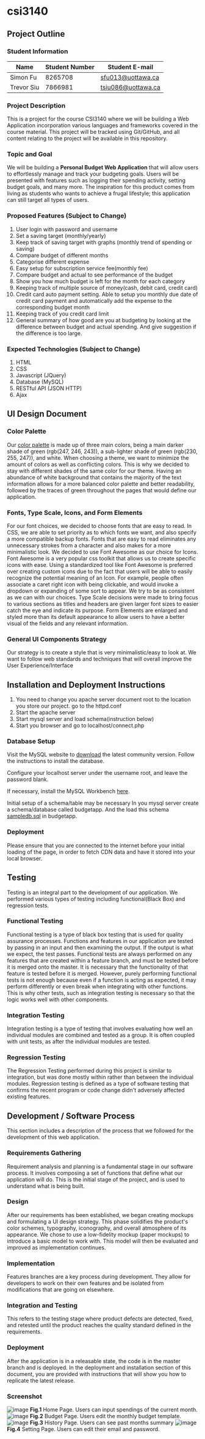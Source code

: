 # csi3140

## Project Outline

### Student Information

| Name       | Student Number | Student E-mail    |
|------------|----------------|-------------------|
| Simon Fu   | 8265708        | sfu013@uottawa.ca |
| Trevor Siu | 7866981        | tsiu086@uottawa.ca|


### Project Description
This is a project for the course CSI3140 where we will be building a Web Application incorporation various languages and frameworks covered in the course material. This project will be tracked using Git/GitHub, and all content relating to the project will be available in this repository.

### Topic and Goal
We will be building a **Personal Budget Web Application** that will allow users to effortlessly manage and track your budgeting goals. Users will be presented with features such as logging their spending activity, setting budget goals, and many more. The inspiration for this product comes from living as students who wants to achieve a frugal lifestyle; this application can still target all types of users.

### Proposed Features (Subject to Change)
1. User login with password and username
2. Set a saving target (monthly/yearly)
3. Keep track of saving target with graphs (monthly trend of spending or saving)
4. Compare budget of different months
5. Categorise different expense
6. Easy setup for subscription service fee(monthly fee)
7. Compare budget and actual to see performance of the  budget
8. Show you how much budget is left for the month for each category
9. Keeping track of multiple source of money(cash, debit card, credit card)
10. Credit card auto payment setting. Able to setup you monthly due date of credit card payment and automatically add the expense to the corresponding budget month
11. Keeping track of you credit card limit
12. General summary of how good are you at budgeting by looking at the difference between budget and actual spending. And give suggestion if the difference is too large.

### Expected Technologies (Subject to Change)
1. HTML
2. CSS
3. Javascript (JQuery)
4. Database (MySQL)
5. RESTful API (JSON HTTP)
6. Ajax

## UI Design Document

### Color Palette
Our [color palette](css/style.css) is made up of three main colors, being a main darker shade of green (rgb(247, 246, 243)), a sub-lighter shade of green (rgb(230, 255, 247)), and white. When choosing a theme, we want to minimize the amount of colors as well as conflicting colors. This is why we decided to stay with different shades of the same color for our theme. Having an abundance of white background that contains the majority of the text information allows for a more balanced color palette and better readability, followed by the traces of green throughout the pages that would define our application.

### Fonts, Type Scale, Icons, and Form Elements
For our font choices, we decided to choose fonts that are easy to read. In CSS, we are able to set priority as to which fonts we want, and also specify a more compatible backup fonts. Fonts that are easy to read eliminates any unnecessary strokes from a character and also makes for a more minimalistic look.
We decided to use Font Awesome as our choice for Icons. Font Awesome is a very popular css toolkit that allows us to create specific icons with ease. Using a standardized tool like Font Awesome is preferred over creating custom icons due to the fact that users will be able to easily recognize the potential meaning of an Icon. For example, people often associate a caret right icon with being clickable, and would invoke a dropdown or expanding of some sort to appear. We try to be as consistent as we can with our choices.
Type Scale decisions were made to bring focus to various sections as titles and headers are given larger font sizes to easier catch the eye and indicate its purpose.
Form Elements are enlarged and styled more than its default appearance to allow users to have a better visual of the fields and any relevant information.

### General UI Components Strategy
Our strategy is to create a style that is very minimalistic/easy to look at. We want to follow web standards and techniques that will overall improve the User Experience/Interface

## Installation and Deployment Instructions
1. You need to change you apache server document root to the location you store our project.
   go to the httpd.conf
2. Start the apache server
3. Start mysql server and load schema(instruction below)
4. Start you browser and go to localhost/connect.php
### Database Setup
Visit the MySQL website to [download](https://dev.mysql.com/downloads/mysql/) the latest community version. Follow the instructions to install the database.

Configure your localhost server under the username root, and leave the password blank.

If necessary, install the MySQL Workbench [here](https://dev.mysql.com/downloads/workbench/).

Initial setup of a schema/table may be necessary
In you mysql server create a schema/database called budgetapp.
And the load this schema [sampledb.sql](sampledb.sql) in budgetapp.
### Deployment
Please ensure that you are connected to the internet before your initial loading of the page, in order to fetch CDN data and have it stored into your local browser.

## Testing
Testing is an integral part to the development of our application. We performed various types of testing including functional(Black Box) and regression tests. 

### Functional Testing
Functional testing is a type of black box testing that is used for quality assurance processes. Functions and features in our application are tested by passing in an input and then examining the output. If the output is what we expect, the test passes. Functional tests are always performed on any features that are created within a feature branch, and must be tested before it is merged onto the master. It is necessary that the functionality of that feature is tested before it is merged. However, purely performing functional tests is not enough because even if a function is acting as expected, it may perform differently or even break when integrating with other functions. This is why other tests, such as integration testing is necessary so that the logic works well with other components.

### Integration Testing
Integration testing is a type of testing that involves evaluating how well an individual modules are combined and tested as a group. It is often coupled with unit tests, as after the individual modules are tested.

### Regression Testing
The Regression Testing performed during this project is similar to integration, but was done mostly within rather than between the individual modules. Regression testing is defined as a type of software testing that confirms the recent program or code change didn't adversely affected existing features. 


## Development / Software Process
This section includes a description of the process that we followed for the development of this web application.

### Requirements Gathering
Requirement analysis and planning is a fundamental stage in our software process. It involves composing a set of functions that define what our application will do. This is the initial stage of the project, and is used to understand what is being built.

### Design
After our requirements has been established, we began creating mockups and formulating a UI design strategy. This phase solidifies the product's color schemes, typography, iconography, and overall atmosphere of its appearance. We chose to use a low-fidelity mockup (paper mockups) to introduce a basic model to work with. This model will then be evaluated and improved as implementation continues.

### Implementation
Features branches are a key process during development. They allow for developers to work on their own features and be isolated from modifications that are going on elsewhere.

### Integration and Testing
This refers to the testing stage where product defects are detected, fixed, and retested until the product reaches the quality standard defined in the requirements.

### Deployment
After the application is in a releasable state, the code is in the master branch and is deployed. In the deployment and installation section of this document, you are provided with instructions that will show you how to replicate the latest release. 
### Screenshot
![image](https://user-images.githubusercontent.com/31968712/78722874-531f3c80-78f8-11ea-8cd6-d413537c0cf4.png)
**Fig.1** Home Page. Users can input spendings of the current month.
![image](https://user-images.githubusercontent.com/31968712/78722921-6e8a4780-78f8-11ea-81c9-11c757cd82a8.png)
**Fig.2** Budget Page. Users edit the monthly budget template.
![image](https://user-images.githubusercontent.com/31968712/78722943-7a760980-78f8-11ea-90b0-519061735c23.png)
**Fig.3** History Page. Users can see past months summary
![image](https://user-images.githubusercontent.com/31968712/78722957-8235ae00-78f8-11ea-88a5-b89563eeb264.png)
**Fig.4** Setting Page. Users can edit their email and password.

